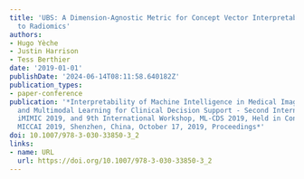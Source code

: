 ```yaml
---
title: 'UBS: A Dimension-Agnostic Metric for Concept Vector Interpretability Applied
  to Radiomics'
authors:
- Hugo Yèche
- Justin Harrison
- Tess Berthier
date: '2019-01-01'
publishDate: '2024-06-14T08:11:58.640182Z'
publication_types:
- paper-conference
publication: '*Interpretability of Machine Intelligence in Medical Image Computing
  and Multimodal Learning for Clinical Decision Support - Second International Workshop,
  iMIMIC 2019, and 9th International Workshop, ML-CDS 2019, Held in Conjunction with
  MICCAI 2019, Shenzhen, China, October 17, 2019, Proceedings*'
doi: 10.1007/978-3-030-33850-3_2
links:
- name: URL
  url: https://doi.org/10.1007/978-3-030-33850-3_2
---
```

